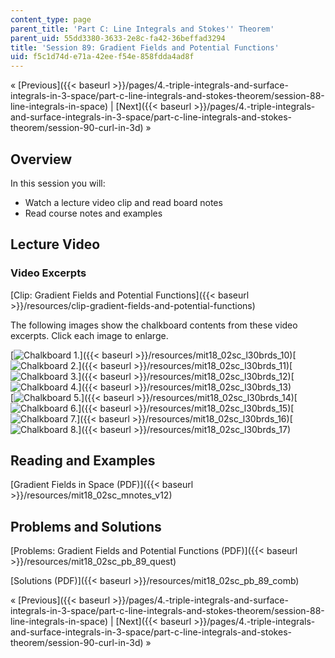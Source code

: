 ```yaml
---
content_type: page
parent_title: 'Part C: Line Integrals and Stokes'' Theorem'
parent_uid: 55dd3380-3633-2e8c-fa42-36beffad3294
title: 'Session 89: Gradient Fields and Potential Functions'
uid: f5c1d74d-e71a-42ee-f54e-858fdda4ad8f
---
```


« [Previous]({{< baseurl >}}/pages/4.-triple-integrals-and-surface-integrals-in-3-space/part-c-line-integrals-and-stokes-theorem/session-88-line-integrals-in-space) | [Next]({{< baseurl >}}/pages/4.-triple-integrals-and-surface-integrals-in-3-space/part-c-line-integrals-and-stokes-theorem/session-90-curl-in-3d) »

Overview
--------

In this session you will:

*   Watch a lecture video clip and read board notes
*   Read course notes and examples

Lecture Video
-------------

### Video Excerpts

[Clip: Gradient Fields and Potential Functions]({{< baseurl >}}/resources/clip-gradient-fields-and-potential-functions)

The following images show the chalkboard contents from these video excerpts. Click each image to enlarge.

[![Chalkboard 1.](BASEURL_PLACEHOLDER/resources/mit18_02sc_l30brds_10a)]({{< baseurl >}}/resources/mit18_02sc_l30brds_10)[![Chalkboard 2.](BASEURL_PLACEHOLDER/resources/mit18_02sc_l30brds_11a)]({{< baseurl >}}/resources/mit18_02sc_l30brds_11)[![Chalkboard 3.](BASEURL_PLACEHOLDER/resources/mit18_02sc_l30brds_12a)]({{< baseurl >}}/resources/mit18_02sc_l30brds_12)[![Chalkboard 4.](BASEURL_PLACEHOLDER/resources/mit18_02sc_l30brds_13a)]({{< baseurl >}}/resources/mit18_02sc_l30brds_13)  
[![Chalkboard 5.](BASEURL_PLACEHOLDER/resources/mit18_02sc_l30brds_14a)]({{< baseurl >}}/resources/mit18_02sc_l30brds_14)[![Chalkboard 6.](BASEURL_PLACEHOLDER/resources/mit18_02sc_l30brds_15a)]({{< baseurl >}}/resources/mit18_02sc_l30brds_15)[![Chalkboard 7.](BASEURL_PLACEHOLDER/resources/mit18_02sc_l30brds_16a)]({{< baseurl >}}/resources/mit18_02sc_l30brds_16)[![Chalkboard 8.](BASEURL_PLACEHOLDER/resources/mit18_02sc_l30brds_17a)]({{< baseurl >}}/resources/mit18_02sc_l30brds_17)

Reading and Examples
--------------------

[Gradient Fields in Space (PDF)]({{< baseurl >}}/resources/mit18_02sc_mnotes_v12)

Problems and Solutions
----------------------

[Problems: Gradient Fields and Potential Functions (PDF)]({{< baseurl >}}/resources/mit18_02sc_pb_89_quest)

[Solutions (PDF)]({{< baseurl >}}/resources/mit18_02sc_pb_89_comb)

« [Previous]({{< baseurl >}}/pages/4.-triple-integrals-and-surface-integrals-in-3-space/part-c-line-integrals-and-stokes-theorem/session-88-line-integrals-in-space) | [Next]({{< baseurl >}}/pages/4.-triple-integrals-and-surface-integrals-in-3-space/part-c-line-integrals-and-stokes-theorem/session-90-curl-in-3d) »